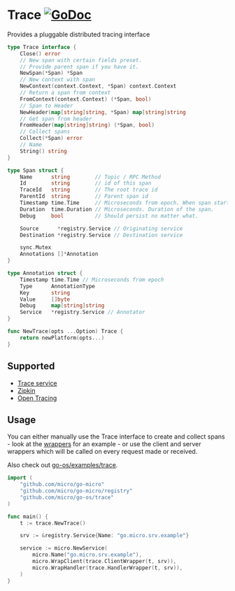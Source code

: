 # Trace [![GoDoc](https://godoc.org/github.com/micro/go-os?status.svg)](https://godoc.org/github.com/micro/go-os/trace)

Provides a pluggable distributed tracing interface

```go
type Trace interface {
	Close() error
	// New span with certain fields preset.
	// Provide parent span if you have it.
	NewSpan(*Span) *Span
	// New context with span
	NewContext(context.Context, *Span) context.Context
	// Return a span from context
	FromContext(context.Context) (*Span, bool)
	// Span to Header
	NewHeader(map[string]string, *Span) map[string]string
	// Get span from header
	FromHeader(map[string]string) (*Span, bool)
	// Collect spans
	Collect(*Span) error
	// Name
	String() string
}

type Span struct {
	Name      string        // Topic / RPC Method
	Id        string        // id of this span
	TraceId   string        // The root trace id
	ParentId  string        // Parent span id
	Timestamp time.Time     // Microseconds from epoch. When span started.
	Duration  time.Duration // Microseconds. Duration of the span.
	Debug     bool          // Should persist no matter what.

	Source      *registry.Service // Originating service
	Destination *registry.Service // Destination service

	sync.Mutex
	Annotations []*Annotation
}

type Annotation struct {
	Timestamp time.Time // Microseconds from epoch
	Type      AnnotationType
	Key       string
	Value     []byte
	Debug     map[string]string
	Service   *registry.Service // Annotator
}

func NewTrace(opts ...Option) Trace {
	return newPlatform(opts...)
}
```

## Supported

- [Trace service](https://github.com/micro/trace-srv)
- [Zipkin](https://github.com/micro/go-plugins/tree/master/trace/zipkin)
- [Open Tracing](https://github.com/micro/go-plugins/tree/master/wrapper/trace/opentracing)

## Usage

You can either manually use the Trace interface to create and collect spans - look at the [wrappers](https://github.com/micro/go-os/blob/master/trace/wrapper.go) 
for an example - or use the client and server wrappers which will be called on every request made or received.

Also check out [go-os/examples/trace](https://github.com/micro/go-os/tree/master/examples/trace).

```go
import (
	"github.com/micro/go-micro"
	"github.com/micro/go-micro/registry"
	"github.com/micro/go-os/trace"
)

func main() {
	t := trace.NewTrace()

	srv := &registry.Service{Name: "go.micro.srv.example"}

	service := micro.NewService(
		micro.Name("go.micro.srv.example"),
		micro.WrapClient(trace.ClientWrapper(t, srv)),
		micro.WrapHandler(trace.HandlerWrapper(t, srv)),
	)
}
```

